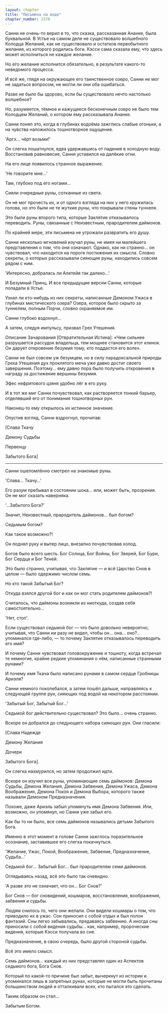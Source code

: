 ```yaml
---
layout: chapter
title: "Письмена на воде"
chapter_number: 1570
---
```




Санни не очень-то верил в то, что сказка, рассказанная Ананке, была буквальной. В Устье на самом деле не существовало волшебного Колодца Желаний, как не существовало и остатков первобытного желания, из которого родились боги. Кэсси сама сказала ему, что здесь может исполниться не каждое желание.

Но его желание исполнится обязательно, в результате какого-то неведомого процесса.

И всё же, глядя на окружающее его таинственное озеро, Санни не мог не задаться вопросом, не могли ли они оба ошибаться.

Разве не было бы здорово, если бы существовало нечто настолько волшебное?

Но, разумеется, тёмное и кажущееся бесконечным озеро не было тем Колодцем Желаний, о котором ему рассказывала Ананке.

Санни понял это, когда в глубинах водоёма зажглись слабые огоньки, а на чувства наложилось тошнотворное ощущение.

'Аргх... чёрт возьми!'

Он слегка пошатнулся, едва удержавшись от падения в холодную воду. Восстановив равновесие, Санни уставился на далёкие огни.

На его лице появилось странное выражение.

'Не говорите мне...'

Там, глубоко под его ногами...

Сияли очередные руны, сотканные из света.

Он не мог прочесть их, и от одного взгляда на них у него кружилась голова, но это были не те жуткие руны, что покрывали стены туннеля.

Это были руны второго типа, которые Заклятие отказывалось переводить. Руны, связанные с Неизвестным, прародителем даймонов.

По крайней мере, эти письмена не угрожали развратить его душу.

Санни несколько мгновений изучал руны, не имея ни малейшего представления о том, что они означают. Однако, как ни странно... он чувствовал, что находится на пороге постижения их смысла. Словно секреты, о которых рассказывали сияющие руны, находились совсем рядом с ним.

'Интересно, добралась ли Алетейя так далеко...'

И Безумный Принц. И все предыдущие версии Санни, которые попадали в Устье.

Узнал ли кто-нибудь из них секреты, написанные Демоном Ужаса в глубинах мистического озера? Озера, которое было скрыто за туннелем, полным Порчи, словно охраняемое им.

Санни глубоко вздохнул...

А затем, следуя импульсу, призвал Грех Утешения.

Описание Зачарования [Отвратительная Истина]: «Чем сильнее разрушается рассудок владельца, тем мощнее становится этот клинок. Он дарует откровение безумия тому, кто поддастся его воле».

Санни не был совсем уж безумцем, но в силу парадоксальной природы Греха Утешения дух проклятого меча уже давно достиг своего завершения. Поэтому... ему давно пора было получить откровения в награду за достижение вершины безумия.

Эфес нефритового цзяня удобно лёг в его руку.

И в тот же миг Санни почувствовал, как растворяется тонкий барьер, отделявший его от понимания тошнотворных рун.

Наконец-то ему открылось их истинное значение.

Опустив взгляд, Санни вздрогнул, прочитав:

[Слава Ткачу

Демону Судьбы

Первенцу

Забытого Бога]

***

Санни ошеломлённо смотрел на знакомые руны.

'Слава… Ткачу…'

Его разум пребывал в состоянии шока... или, может быть, прозрения. Он не мог сказать наверняка.

'…Забытого Бога?'

Значит, Неизвестный, прародитель даймонов... был богом?

Седьмым богом?

Как такое возможно?!

Он поднял руку и вытер лицо, внезапно почувствовав холод.

Богов было всего шесть. Бог Солнца, Бог Войны, Бог Зверей, Бог Бури, Бог Сердца и Бог Теней.

Это было странно, учитывая, что Заклятие — и всё Царство Снов в целом — было одержимо числом семь.

Но кто такой Забытый Бог?

Откуда взялся другой бог и как он мог стать родителем даймонов?!

Считалось, что даймоны возникли из ниоткуда, создав себя самостоятельно...

'Нет, стоп'.

Если существовал седьмой бог — что было довольно невероятно, учитывая, что Санни ни разу не видел, чтобы он... она... оно?.. упоминался где-либо, — то почему Заклятие отказывалось переводить его имя?

И почему Санни чувствовал головокружение и тошноту, когда встречал те немногие, крайне редкие упоминания о нём, написанные странными рунами?

И почему имя Ткача было написано рунами в самом сердце Гробницы Ариэля?

Санни немного поколебался, а затем пошёл дальше, направляясь к следующей группе рун, сияющих под водой на некотором расстоянии.

'Забытый Бог, Забытый Бог...'

Седьмой бог действительно существовал? Это было... очень странно.

Вскоре он добрался до следующего набора сияющих рун. Они гласили:

[Слава Надежде

Демону Желания

Дочери

Забытого Бога].

Он слегка нахмурился, но затем продолжил идти.

Вскоре он изучил все руны, упоминающие семь даймонов: Демона Судьбы, Демона Желания, Демона Забвения, Демона Ужаса, Демона Воображения, Демона Покоя и Демона Выбора, которого также называли Демоном Предназначения.

Похоже, даже Ариэль забыл упомянуть имя Демона Забвения. Или, возможно, он упомянул, но Санни уже забыл его.

Как бы то ни было, все семь даймонов назывались детьми Забытого Бога.

Именно в этот момент в голове Санни зажглось поразительное осознание, заставившее его слегка покачнуться.

'Желание, Ужас, Покой, Воображение, Забвение, Предназначение, Судьба...'

Седьмой бог... Забытый Бог... был прародителем семи даймонов.

Оглядываясь назад, всё это было так очевидно.

'А разве это не означает, что он... Бог Снов?'

Бог Снов — бог сновидений, кошмаров, восстановления, воображения, забвения и судьбы.

Людям снилось то, чего они желали. Они видели кошмары о том, что приводило их в ужас. Сон приносил с собой отдых и был полон фантазий. Сны легко забывались, предаваясь забвению. А иногда сны приносили с собой видения судьбы... как, например, пророческие видения, которые Кэсси получала во сне.

Предназначение, в свою очередь, было другой стороной судьбы.

Всё это имело смысл.

Семь даймонов... каждый из них представлял один из Аспектов седьмого бога, Бога Снов.

Который по какой-то причине был забыт, вычеркнут из истории и упоминался лишь в запретных рунах, которые не могли быть прочитаны большинством людей и отталкивали всех, кто пытался это сделать.

Таким образом он стал...

Забытым Богом.

